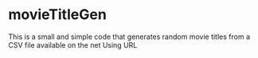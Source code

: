 # movieTitleGen

This is a small and simple code that generates random movie titles from a CSV file available on the net Using URL
